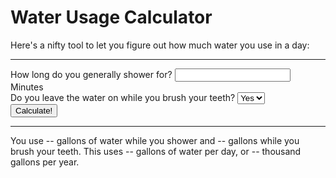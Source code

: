 # Water Usage Calculator
Here's a nifty tool to let you figure out how much water you use in a day:
<hr>
<form>
	How long do you generally shower for? <input type="number" name="shower"> Minutes<br>
	Do you leave the water on while you brush your teeth?
	<select name="brush">
	<option value="y">Yes</option>
	<option value="n">No</option>
	</select><br>
	<button type="submit">Calculate!</button>
</form>
<hr>
<p>
You use <span id="showerResult">--</span> gallons of water while you shower and <span id="brushResult">--</span> gallons while you brush your teeth. This uses <span id="daily">--</span> gallons of water per day, or <span id="yearly">--</span> thousand gallons per year.
</p>
<script>
	var form = document.querySelector("form");
	
	var showerResult = document.getElementById("showerResult");
	var brushResult = document.getElementById("brushResult");
	var daily = document.getElementById("daily");
	var yearly = document.getElementById("yearly");
	form.addEventListener("submit", function(event) {
		var showerGallons = form.elements.shower.value * 2.1;
		var brushGallons = 0;
		if(form.elements.brush.value == "y") {
			brushGallons = 2.5;
		}
		
		showerResult.textContent = showerGallons;
		brushResult.textContent = brushGallons;
		
		var dailyGallons = showerGallons + brushGallons;
		var yearlyGallons = Math.round(36.5 * dailyGallons)*0.01;
		
		daily.textContent = dailyGallons;
		yearly.textContent = yearlyGallons;
		
		event.preventDefault();
	});
</script>
